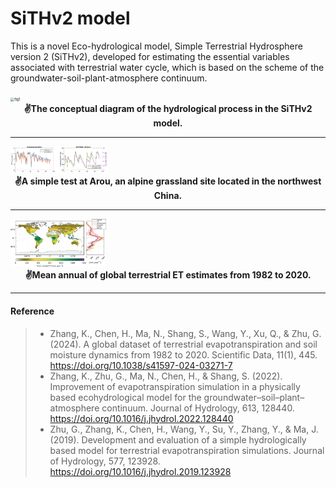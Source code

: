 # SiTHv2 model

This is a novel Eco-hydrological model, Simple Terrestrial Hydrosphere version 2 (SiTHv2), developed for estimating the essential variables associated with terrestrial water cycle, which is based on the scheme of the groundwater-soil-plant-atmosphere continuum.

<img src="image\fig1.png" alt="fig1" style="zoom:40%;" />

<center><strong>✌️The conceptual diagram of the hydrological process in the SiTHv2 model.</strong></center>

---



<img src="image\testFigure_Arou.png" style="zoom: 15%;" />

<center><strong>✌️A simple test at Arou, an alpine grassland site located in the northwest China.</strong></center>

---



<img src="image\GlobalET3.png" style="zoom: 15%;" />

<center><strong>✌️Mean annual of global terrestrial ET estimates from 1982 to 2020.</strong></center>

---



#### Reference

>- Zhang, K., Chen, H., Ma, N., Shang, S., Wang, Y., Xu, Q., & Zhu, G. (2024). A global dataset of terrestrial evapotranspiration and soil moisture dynamics from 1982 to 2020. Scientific Data, 11(1), 445. https://doi.org/10.1038/s41597-024-03271-7
>- Zhang, K., Zhu, G., Ma, N., Chen, H., & Shang, S. (2022). Improvement of evapotranspiration simulation in a physically based ecohydrological model for the groundwater–soil–plant–atmosphere continuum. Journal of Hydrology, 613, 128440. https://doi.org/10.1016/j.jhydrol.2022.128440
>- Zhu, G., Zhang, K., Chen, H., Wang, Y., Su, Y., Zhang, Y., & Ma, J. (2019). Development and evaluation of a simple hydrologically based model for terrestrial evapotranspiration simulations. Journal of Hydrology, 577, 123928. https://doi.org/10.1016/j.jhydrol.2019.123928









